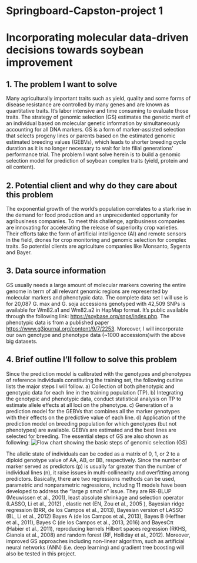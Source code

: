 # Springboard-Capston-project 1
# Incorporating molecular data-driven decisions towards soybean improvement
## 1.	The problem I want to solve
Many agriculturally important traits such as yield, quality and some forms of disease resistance are controlled by many genes and are known as quantitative traits. It’s labor intensive and time consuming to evaluate those traits. The strategy of genomic selection (GS) estimates the genetic merit of an individual based on molecular genetic information by simultaneously accounting for all DNA markers. GS is a form of marker-assisted selection that selects progeny lines or parents based on the estimated genomic estimated breeding values (GEBVs), which leads to shorter breeding cycle duration as it is no longer necessary to wait for late filial generations’ performance trial. The problem I want solve herein is to build a genomic selection model for prediction of soybean complex traits (yield, protein and oil content).
## 2.	Potential client and why do they care about this problem
The exponential growth of the world’s population correlates to a stark rise in the demand for food production and an unprecedented opportunity for agribusiness companies. To meet this challenge, agribusiness companies are innovating for accelerating the release of superiority crop varieties. Their efforts take the form of artificial intelligence (AI) and remote sensors in the field, drones for crop monitoring and genomic selection for complex traits. So potential clients are agriculture companies like Monsanto, Sygenta and Bayer.
## 3.	Data source information 
GS usually needs a large amount of molecular markers covering the entire genome in term of all relevant genomic regions are represented by molecular markers and phenotypic data. The complete data set I will use is for 20,087 G. max and G. soja accessions genotyped with 42,509 SNPs is available for Wm82.a1 and Wm82.a2 in  HapMap format. It’s public available through the following link: https://soybase.org/snps/index.php. The phenotypic data is from a published paper https://www.g3journal.org/content/9/7/2253. Moreover, I will incorporate our own genotype and phenotype data (~1000 accessions)with the above big datasets.
## 4.	Brief outline I’ll follow to solve this problem
Since the prediction model is calibrated with the genotypes and phenotypes of reference individuals constituting the training set, the following outline lists the major steps I will follow.
a)	Collection of both phenotypic and genotypic data for each line in the training population (TP).
b)	Integrating the genotypic and phenotypic data, conduct statistical analysis on TP to estimate allele effects at all loci on the phenotype.
c)	Generation of a prediction model for the GEBVs that combines all the marker genotypes with their effects on the predictive value of each line.
d)	Application of the prediction model on breeding population for which genotypes (but not phenotypes) are available. GEBVs are estimated and the best lines are selected for breeding. 
The essential steps of GS are also shown as following: 
       ![Flow chart showing the basic steps of genomic selection (GS)](https://github.com/wzxsoy/Springboard-Capston-project1/blob/master/gs.png)

The allelic state of individuals can be coded as a matrix of 0, 1, or 2 to a diploid genotype value of AA, AB, or BB, respectively. Since the number of marker served as predictors (p) is usually far greater than the number of individual lines (n), it raise issues in multi-collinearity and overfitting among predictors. Basically, there are two regressions methods can be used, parametric and nonparametric regressions, including 11 models have been developed to address the “large p small n” issue. They are RR-BLUP (Meuwissen et al., 2001), least absolute shrinkage and selection operator (LASSO, Li et al., 2012) , elastic net (EN, Zou et al., 2005 ), Bayesian ridge regression (BRR, de los Campos et al., 2013), Bayesian version of LASSO (BL, Li et al., 2012) Bayes A (de los Campos et al., 2013), Bayes B (Heffner et al., 2011), Bayes C (de los Campos et al., 2013, 2016) and BayesCπ (Habier et al., 2011), reproducing kernels Hilbert spaces regression (RKHS, Gianola et al., 2008) and random forest (RF, Holliday et al., 2012).
Moreover, improved GS approaches including non-linear algorithm, such as artificial neural networks (ANN) (i.e. deep learning) and gradient tree boosting will also be tested in this project.
